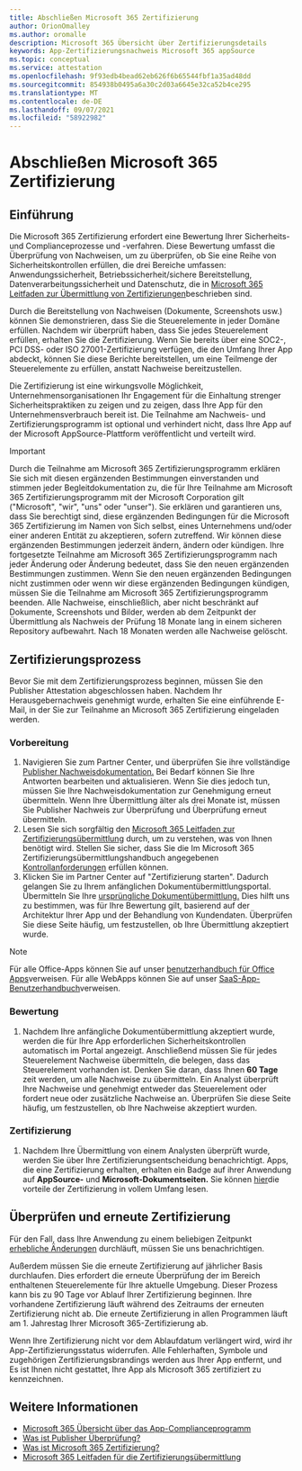 ```yaml
---
title: Abschließen Microsoft 365 Zertifizierung
author: OrionOmalley
ms.author: oromalle
description: Microsoft 365 Übersicht über Zertifizierungsdetails
keywords: App-Zertifizierungsnachweis Microsoft 365 appSource
ms.topic: conceptual
ms.service: attestation
ms.openlocfilehash: 9f93edb4bead62eb626f6b65544fbf1a35ad48dd
ms.sourcegitcommit: 854938b0495a6a30c2d03a6645e32ca52b4ce295
ms.translationtype: MT
ms.contentlocale: de-DE
ms.lasthandoff: 09/07/2021
ms.locfileid: "58922982"
---
```

# <a name="complete-microsoft-365-certification"></a>Abschließen Microsoft 365 Zertifizierung

## <a name="introduction"></a>Einführung

Die Microsoft 365 Zertifizierung erfordert eine Bewertung Ihrer Sicherheits- und Complianceprozesse und -verfahren. Diese Bewertung umfasst die Überprüfung von Nachweisen, um zu überprüfen, ob Sie eine Reihe von Sicherheitskontrollen erfüllen, die drei Bereiche umfassen: Anwendungssicherheit, Betriebssicherheit/sichere Bereitstellung, Datenverarbeitungssicherheit und Datenschutz, die in [Microsoft 365 Leitfaden zur Übermittlung von Zertifizierungen](https://docs.microsoft.com/microsoft-365-app-certification/docs/certification-submission-guide)beschrieben sind.

Durch die Bereitstellung von Nachweisen (Dokumente, Screenshots usw.) können Sie demonstrieren, dass Sie die Steuerelemente in jeder Domäne erfüllen. Nachdem wir überprüft haben, dass Sie jedes Steuerelement erfüllen, erhalten Sie die Zertifizierung. Wenn Sie bereits über eine SOC2-, PCI DSS- oder ISO 27001-Zertifizierung verfügen, die den Umfang Ihrer App abdeckt, können Sie diese Berichte bereitstellen, um eine Teilmenge der Steuerelemente zu erfüllen, anstatt Nachweise bereitzustellen. 

Die Zertifizierung ist eine wirkungsvolle Möglichkeit, Unternehmensorganisationen Ihr Engagement für die Einhaltung strenger Sicherheitspraktiken zu zeigen und zu zeigen, dass Ihre App für den Unternehmensverbrauch bereit ist. Die Teilnahme am Nachweis- und Zertifizierungsprogramm ist optional und verhindert nicht, dass Ihre App auf der Microsoft AppSource-Plattform veröffentlicht und verteilt wird.

> [!IMPORTANT]
> Durch die Teilnahme am Microsoft 365 Zertifizierungsprogramm erklären Sie sich mit diesen ergänzenden Bestimmungen einverstanden und stimmen jeder Begleitdokumentation zu, die für Ihre Teilnahme am Microsoft 365 Zertifizierungsprogramm mit der Microsoft Corporation gilt ("Microsoft", "wir", "uns" oder "unser"). Sie erklären und garantieren uns, dass Sie berechtigt sind, diese ergänzenden Bedingungen für die Microsoft 365 Zertifizierung im Namen von Sich selbst, eines Unternehmens und/oder einer anderen Entität zu akzeptieren, sofern zutreffend. Wir können diese ergänzenden Bestimmungen jederzeit ändern, ändern oder kündigen. Ihre fortgesetzte Teilnahme am Microsoft 365 Zertifizierungsprogramm nach jeder Änderung oder Änderung bedeutet, dass Sie den neuen ergänzenden Bestimmungen zustimmen. Wenn Sie den neuen ergänzenden Bedingungen nicht zustimmen oder wenn wir diese ergänzenden Bedingungen kündigen, müssen Sie die Teilnahme am Microsoft 365 Zertifizierungsprogramm beenden.
Alle Nachweise, einschließlich, aber nicht beschränkt auf Dokumente, Screenshots und Bilder, werden ab dem Zeitpunkt der Übermittlung als Nachweis der Prüfung 18 Monate lang in einem sicheren Repository aufbewahrt. Nach 18 Monaten werden alle Nachweise gelöscht.

## <a name="certification-process"></a>Zertifizierungsprozess

Bevor Sie mit dem Zertifizierungsprozess beginnen, müssen Sie den Publisher Attestation abgeschlossen haben. Nachdem Ihr Herausgebernachweis genehmigt wurde, erhalten Sie eine einführende E-Mail, in der Sie zur Teilnahme an Microsoft 365 Zertifizierung eingeladen werden.

### <a name="preparation"></a>Vorbereitung
1. Navigieren Sie zum Partner Center, und überprüfen Sie ihre vollständige [Publisher Nachweisdokumentation.]( https://docs.microsoft.com/microsoft-365-app-certification/docs/attestation) Bei Bedarf können Sie Ihre Antworten bearbeiten und aktualisieren. Wenn Sie dies jedoch tun, müssen Sie Ihre Nachweisdokumentation zur Genehmigung erneut übermitteln. Wenn Ihre Übermittlung älter als drei Monate ist, müssen Sie Publisher Nachweis zur Überprüfung und Überprüfung erneut übermitteln. 
1. Lesen Sie sich sorgfältig den [Microsoft 365 Leitfaden zur Zertifizierungsübermittlung](https://docs.microsoft.com/microsoft-365-app-certification/docs/certification-submission-guide) durch, um zu verstehen, was von Ihnen benötigt wird. Stellen Sie sicher, dass Sie die Im Microsoft 365 Zertifizierungsübermittlungshandbuch angegebenen [Kontrollanforderungen]( https://docs.microsoft.com/microsoft-365-app-certification/docs/certification-submission-guide#app-certification-criteria) erfüllen können.
1. Klicken Sie im Partner Center auf "Zertifizierung starten". Dadurch gelangen Sie zu Ihrem anfänglichen Dokumentübermittlungsportal. Übermitteln Sie Ihre [ursprüngliche Dokumentübermittlung.](https://docs.microsoft.com/microsoft-365-app-certification/docs/certification-submission-guide#initial-document-submission) Dies hilft uns zu bestimmen, was für Ihre Bewertung gilt, basierend auf der Architektur Ihrer App und der Behandlung von Kundendaten. Überprüfen Sie diese Seite häufig, um festzustellen, ob Ihre Übermittlung akzeptiert wurde.

>[!NOTE]
>Für alle Office-Apps können Sie auf unser [benutzerhandbuch für Office Apps](https://docs.microsoft.com/microsoft-365-app-certification/docs/userguide)verweisen. Für alle WebApps können Sie auf unser [SaaS-App-Benutzerhandbuch](https://docs.microsoft.com/en-us/microsoft-365-app-certification/docs/saasuserguide)verweisen.

### <a name="assessment"></a>Bewertung
1. Nachdem Ihre anfängliche Dokumentübermittlung akzeptiert wurde, werden die für Ihre App erforderlichen Sicherheitskontrollen automatisch im Portal angezeigt. Anschließend müssen Sie für jedes Steuerelement Nachweise übermitteln, die belegen, dass das Steuerelement vorhanden ist. Denken Sie daran, dass Ihnen **60 Tage** zeit werden, um alle Nachweise zu übermitteln. Ein Analyst überprüft Ihre Nachweise und genehmigt entweder das Steuerelement oder fordert neue oder zusätzliche Nachweise an. Überprüfen Sie diese Seite häufig, um festzustellen, ob Ihre Nachweise akzeptiert wurden.
### <a name="certification"></a>Zertifizierung
1. Nachdem Ihre Übermittlung von einem Analysten überprüft wurde, werden Sie über Ihre Zertifizierungsentscheidung benachrichtigt. Apps, die eine Zertifizierung erhalten, erhalten ein Badge auf ihrer Anwendung auf **AppSource-** und **Microsoft-Dokumentseiten.** Sie können [hier](https://docs.microsoft.com/microsoft-365-app-certification/docs/enterprise-app-certification-guide#program-benefits)die vorteile der Zertifizierung in vollem Umfang lesen.

## <a name="review-and-re-certification"></a>Überprüfen und erneute Zertifizierung
Für den Fall, dass Ihre Anwendung zu einem beliebigen Zeitpunkt [erhebliche Änderungen](https://docs.microsoft.com/microsoft-365-app-certification/docs/certification-submission-guide#significant-changes) durchläuft, müssen Sie uns benachrichtigen.

Außerdem müssen Sie die erneute Zertifizierung auf jährlicher Basis durchlaufen. Dies erfordert die erneute Überprüfung der im Bereich enthaltenen Steuerelemente für Ihre aktuelle Umgebung. Dieser Prozess kann bis zu 90 Tage vor Ablauf Ihrer Zertifizierung beginnen. Ihre vorhandene Zertifizierung läuft während des Zeitraums der erneuten Zertifizierung nicht ab. Die erneute Zertifizierung in allen Programmen läuft am 1. Jahrestag Ihrer Microsoft 365-Zertifizierung ab.

Wenn Ihre Zertifizierung nicht vor dem Ablaufdatum verlängert wird, wird ihr App-Zertifizierungsstatus widerrufen. Alle Fehlerhaften, Symbole und zugehörigen Zertifizierungsbrandings werden aus Ihrer App entfernt, und Es ist Ihnen nicht gestattet, Ihre App als Microsoft 365 zertifiziert zu kennzeichnen.



## <a name="learn-more"></a>Weitere Informationen

* [Microsoft 365 Übersicht über das App-Complianceprogramm](~/overview.md)  
* [Was ist Publisher Überprüfung?](https://docs.microsoft.com/azure/active-directory/develop/publisher-verification-overview)
* [Was ist Microsoft 365 Zertifizierung?](~/docs/enterprise-app-certification-guide.md)  
* [Microsoft 365 Leitfaden für die Zertifizierungsübermittlung](~/docs/certification-submission-guide.md)
